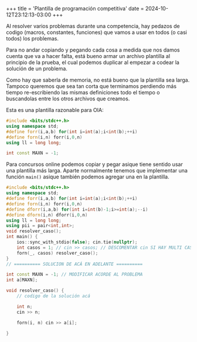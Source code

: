 +++
title = 'Plantilla de programación competitiva'
date = 2024-10-12T23:12:13-03:00
+++

Al resolver varios problemas durante una competencia, hay pedazos de codigo
(macros, constantes, funciones) que vamos a usar en todos (o casi todos) los
problemas.

Para no andar copiando y pegando cada cosa a medida que nos damos cuenta que va
a hacer falta, está bueno armar un archivo plantilla al principio de la prueba,
el cual podemos duplicar al empezar a codear la solución de un problema.

Como hay que saberla de memoria, no está bueno que la plantilla sea larga.
Tampoco queremos que sea tan corta que terminamos perdiendo más tiempo
re-escribiendo las mismas definiciones todo el tiempo o buscandolas entre los
otros archivos que creamos.

Esta es una plantilla razonable para OIA:

```c++
#include <bits/stdc++.h>
using namespace std;
#define forr(i,a,b) for(int i=int(a);i<int(b);++i)
#define forn(i,n) forr(i,0,n)
using ll = long long;

int const MAXN = -1;
```

Para concursos online podemos copiar y pegar asique tiene sentido usar una
plantilla más larga. Aparte normalmente tenemos que implementar una función
`main()` asique también podemos agregar una en la plantilla.

```c++
#include <bits/stdc++.h>
using namespace std;
#define forr(i,a,b) for(int i=int(a);i<int(b);++i)
#define forn(i,n) forr(i,0,n)
#define dforr(i,a,b) for(int i=int(b)-1;i>=int(a);--i)
#define dforn(i,n) dforr(i,0,n)
using ll = long long;
using pii = pair<int,int>;
void resolver_caso();
int main() {
	ios::sync_with_stdio(false); cin.tie(nullptr);
	int casos = 1; // cin >> casos; // DESCOMENTAR cin SI HAY MULTI CASOS DE PRUEBA
	forn(_, casos) resolver_caso();
}
// ========== SOLUCION DE ACÁ EN ADELANTE ==========

int const MAXN = -1; // MODIFICAR ACORDE AL PROBLEMA
int a[MAXN];

void resolver_caso() {
	// codigo de la solución acá

	int n;
	cin >> n;

	forn(i, n) cin >> a[i];

}
```
